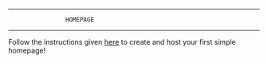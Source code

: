 ----------------------------------------------
                    HOMEPAGE
----------------------------------------------


Follow the instructions given [here](https://github.com/martin-martin/cn-homepage)
to create and host your first simple homepage!
